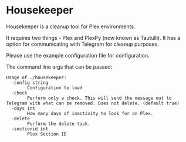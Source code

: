# Housekeeper

Housekeeper is a cleanup tool for Plex environments. 

It requires two things - Plex and PlexPy (now known as Tautulli). It has a option for communicating with Telegram for cleanup purposes.

Please use the example configuration file for configuration.

The command line args that can be passed: 

```
Usage of ./housekeeper:
  -config string
        Configuration to load
  -check
        Perform only a check. This will send the message out to Telegram with what can be removed. Does not delete. (default true)
  -days int
        How many days of inactivity to look for on Plex.
  -delete
        Perform the delete task.
  -sectionid int
        Plex Section ID
```